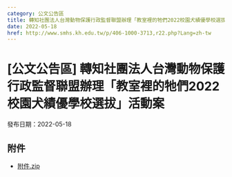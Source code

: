 ```yaml
---
category: 公文公告區
title: 轉知社團法人台灣動物保護行政監督聯盟辦理「教室裡的牠們2022校園犬績優學校選拔」活動案
date: 2022-05-18
href: http://www.smhs.kh.edu.tw/p/406-1000-3713,r22.php?Lang=zh-tw
---
```


# [公文公告區] 轉知社團法人台灣動物保護行政監督聯盟辦理「教室裡的牠們2022校園犬績優學校選拔」活動案

發布日期：2022-05-18



## 附件

- [附件.zip](https://www.smhs.kh.edu.tw/app/index.php?Action=downloadfile&file=WVhSMFlXTm9MekkzTDNCMFlWOHpORGM1WHpVd05EUTVOelZmTmpFd01USXVlbWx3&fname=DGGGROTSYWQO41XX50LKSWHGRK30OOLKDGUWTSKK4125MLVWKPROVTPOUSSSPKPO)
